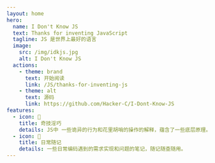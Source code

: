 ```yaml
---
layout: home
hero:
  name: I Don't Know JS
  text: Thanks for inventing JavaScript
  tagline: JS 是世界上最好的语言
  image:
    src: /img/idkjs.jpg
    alt: I Don't Know JS
  actions:
    - theme: brand
      text: 开始阅读
      link: /JS/thanks-for-inventing-js
    - theme: alt
      text: 源码
      link: https://github.com/Hacker-C/I-Dont-Know-JS
features:
  - icon: 🌈
    title: 奇技淫巧
    details: JS中 一些诡异的行为和花里胡哨的操作的解释，蕴含了一些底层原理。
  - icon: 📘
    title: 日常随记
    details: 一些日常编码遇到的需求实现和问题的笔记，随记随查随用。
---
```

